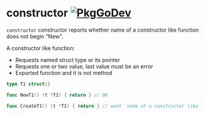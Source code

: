 # constructor [![PkgGoDev](https://pkg.go.dev/badge/github.com/gostaticanalysis/constructor)](https://pkg.go.dev/github.com/gostaticanalysis/constructor)

`constructor` constructor reports whether name of a constructor like function does not begin "New".

A constructor like function:

* Requests named struct type or its pointer
* Requests one or two value, last value must be an error
* Exported function and it is not method

```go
type T1 struct{}

func NewT1() (t *T1) { return } // OK

func CreateT1() (t *T1) { return } // want `name of a constructor like function must begin "New"`
```
